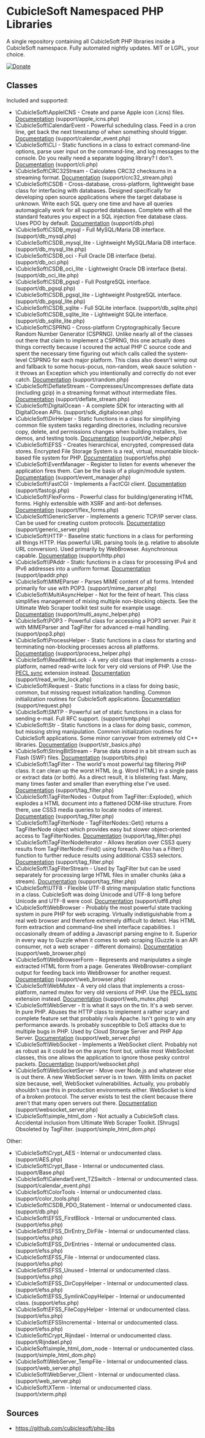 CubicleSoft Namespaced PHP Libraries
====================================

A single repository containing all CubicleSoft PHP libraries inside a CubicleSoft namespace.  Fully automated nightly updates.  MIT or LGPL, your choice.

[![Donate](https://cubiclesoft.com/res/donate-shield.png)](https://cubiclesoft.com/donate/)

Classes
-------

Included and supported:

* \\CubicleSoft\\AppleICNS - Create and parse Apple icon (.icns) files.  [Documentation](https://github.com/cubiclesoft/php-misc/blob/master/docs/apple_icns.md)  (support/apple_icns.php)
* \\CubicleSoft\\CalendarEvent - Powerful scheduling class.  Feed in a cron line, get back the next timestamp of when something should trigger.  [Documentation](https://github.com/cubiclesoft/php-misc/blob/master/docs/calendar_event.md)  (support/calendar_event.php)
* \\CubicleSoft\\CLI - Static functions in a class to extract command-line options, parse user input on the command-line, and log messages to the console.  Do you really need a separate logging library?  I don't.  [Documentation](https://github.com/cubiclesoft/php-misc/blob/master/docs/cli.md)  (support/cli.php)
* \\CubicleSoft\\CRC32Stream - Calculates CRC32 checksums in a streaming format.  [Documentation](https://github.com/cubiclesoft/ultimate-web-scraper/blob/master/docs/crc32_stream.md)  (support/crc32_stream.php)
* \\CubicleSoft\\CSDB - Cross-database, cross-platform, lightweight base class for interfacing with databases.  Designed specifically for developing open source applications where the target database is unknown.  Write each SQL query one time and have all queries automagically work for all supported databases.  Complete with all the standard features you expect in a SQL injection free database class.  Uses PDO by default.  [Documentation](https://github.com/cubiclesoft/csdb)  (support/db.php)
* \\CubicleSoft\\CSDB_mysql - Full MySQL/Maria DB interface.  (support/db_mysql.php)
* \\CubicleSoft\\CSDB_mysql_lite - Lightweight MySQL/Maria DB interface.  (support/db_mysql_lite.php)
* \\CubicleSoft\\CSDB_oci - Full Oracle DB interface (beta).  (support/db_oci.php)
* \\CubicleSoft\\CSDB_oci_lite - Lightweight Oracle DB interface (beta).  (support/db_oci_lite.php)
* \\CubicleSoft\\CSDB_pgsql - Full PostgreSQL interface.  (support/db_pgsql.php)
* \\CubicleSoft\\CSDB_pgsql_lite - Lightweight PostgreSQL interface.  (support/db_pgsql_lite.php)
* \\CubicleSoft\\CSDB_sqlite - Full SQLite interface.  (support/db_sqlite.php)
* \\CubicleSoft\\CSDB_sqlite_lite - Lightweight SQLite interface.  (support/db_sqlite_lite.php)
* \\CubicleSoft\\CSPRNG - Cross-platform Cryptographically Secure Random Number Generator (CSPRNG).  Unlike nearly all of the classes out there that claim to implement a CSPRNG, this one actually does things correctly because I scoured the actual PHP C source code and spent the necessary time figuring out which calls called the system-level CSPRNG for each major platform.  This class also doesn't wimp out and fallback to some hocus-pocus, non-random, weak sauce solution - it throws an Exception which you intentionally and correctly do not ever catch.  [Documentation](https://github.com/cubiclesoft/csprng/blob/master/docs/random.md)  (support/random.php)
* \\CubicleSoft\\DeflateStream - Compresses/Uncompresses deflate data (including gzip) in a streaming format without intermediate files.  [Documentation](https://github.com/cubiclesoft/ultimate-web-scraper/blob/master/docs/deflate_stream.md)  (support/deflate_stream.php)
* \\CubicleSoft\\DigitalOcean - A complete SDK for interacting with all DigitalOcean APIs.  (support/sdk_digitalocean.php)
* \\CubicleSoft\\DirHelper - Static functions in a class for simplifying common file system tasks regarding directories, including recursive copy, delete, and permissions changes when building installers, live demos, and testing tools.  [Documentation](https://github.com/cubiclesoft/php-misc/blob/master/docs/dir_helper.md)  (support/dir_helper.php)
* \\CubicleSoft\\EFSS - Creates hierarchical, encrypted, compressed data stores.  Encrypted File Storage System is a real, virtual, mountable block-based file system for PHP.  [Documentation](https://github.com/cubiclesoft/efss)  (support/efss.php)
* \\CubicleSoft\\EventManager - Register to listen for events whenever the application fires them.  Can be the basis of a plugin/module system.  [Documentation](https://github.com/cubiclesoft/php-misc/blob/master/docs/event_manager.md)  (support/event_manager.php)
* \\CubicleSoft\\FastCGI - Implements a FactCGI client.  [Documentation](https://github.com/cubiclesoft/php-misc/blob/master/docs/fastcgi.md)  (support/fastcgi.php)
* \\CubicleSoft\\FlexForms - Powerful class for building/generating HTML forms.  Highly extensible with XSRF and anti-bot defenses.  [Documentation](https://github.com/cubiclesoft/php-flexforms/blob/master/docs/flex_forms.md)  (support/flex_forms.php)
* \\CubicleSoft\\GenericServer - Implements a generic TCP/IP server class.  Can be used for creating custom protocols.  [Documentation](https://github.com/cubiclesoft/php-misc/blob/master/docs/generic_server.md)  (support/generic_server.php)
* \\CubicleSoft\\HTTP - Baseline static functions in a class for performing all things HTTP.  Has powerful URL parsing tools (e.g. relative to absolute URL conversion).  Used primarily by WebBrowser.  Asynchronous capable.  [Documentation](https://github.com/cubiclesoft/ultimate-web-scraper/blob/master/docs/http.md)  (support/http.php)
* \\CubicleSoft\\IPAddr - Static functions in a class for processing IPv4 and IPv6 addresses into a uniform format.  [Documentation](https://github.com/cubiclesoft/php-misc/blob/master/docs/ipaddr.md)  (support/ipaddr.php)
* \\CubicleSoft\\MIMEParser - Parses MIME content of all forms.  Intended primarily for use with POP3.  (support/mime_parser.php)
* \\CubicleSoft\\MultiAsyncHelper - Not for the feint of heart.  This class simplifies management of mixing multiple non-blocking objects.  See the Ultimate Web Scraper toolkit test suite for example usage.  [Documentation](https://github.com/cubiclesoft/ultimate-web-scraper/blob/master/docs/multi_async_helper.md)  (support/multi_async_helper.php)
* \\CubicleSoft\\POP3 - Powerful class for accessing a POP3 server.  Pair it with MIMEParser and TagFilter for advanced e-mail handling.  (support/pop3.php)
* \\CubicleSoft\\ProcessHelper - Static functions in a class for starting and terminating non-blocking processes across all platforms.  [Documentation](https://github.com/cubiclesoft/php-misc/blob/master/docs/process_helper.md)  (support/process_helper.php)
* \\CubicleSoft\\ReadWriteLock - A very old class that implements a cross-platform, named read-write lock for very old versions of PHP.  Use the [PECL sync](http://php.net/manual/en/book.sync.php) extension instead.  [Documentation](https://github.com/cubiclesoft/efss/blob/master/docs/read_write_lock.md)  (support/read_write_lock.php)
* \\CubicleSoft\\Request - Static functions in a class for doing basic, common, but missing request initialization handling.  Common initialization routines for CubicleSoft applications.  [Documentation](https://github.com/cubiclesoft/php-misc/blob/master/docs/request.md)  (support/request.php)
* \\CubicleSoft\\SMTP - Powerful set of static functions in a class for sending e-mail.  Full RFC support.  (support/smtp.php)
* \\CubicleSoft\\Str - Static functions in a class for doing basic, common, but missing string manipulation.  Common initialization routines for CubicleSoft applications.  Some minor carryover from extremely old C++ libraries.  [Documentation](https://github.com/cubiclesoft/php-misc/blob/master/docs/str_basics.md)  (support/str_basics.php)
* \\CubicleSoft\\StringBitStream - Parse data stored in a bit stream such as Flash (SWF) files.  [Documentation](https://github.com/cubiclesoft/php-misc/blob/master/docs/bits.md)  (support/bits.php)
* \\CubicleSoft\\TagFilter - The world's most powerful tag filtering PHP class.  It can clean up the worst HTML (e.g. Word HTML) in a single pass or extract data (or both).  As a direct result, it is blistering fast.  Many, many times faster and smaller than everything else I've used.  [Documentation](https://github.com/cubiclesoft/ultimate-web-scraper/blob/master/docs/tag_filter.md)  (support/tag_filter.php)
* \\CubicleSoft\\TagFilterNodes - Output from TagFilter::Explode(), which explodes a HTML document into a flattened DOM-like structure.  From there, use CSS3 media queries to locate nodes of interest.  [Documentation](https://github.com/cubiclesoft/ultimate-web-scraper/blob/master/docs/tag_filter.md#tagfilternodes-class)  (support/tag_filter.php)
* \\CubicleSoft\\TagFilterNode - TagFilterNodes::Get() returns a TagFilterNode object which provides easy but slower object-oriented access to TagFilterNodes.  [Documentation](https://github.com/cubiclesoft/ultimate-web-scraper/blob/master/docs/tag_filter.md#tagfilternode-class)  (support/tag_filter.php)
* \\CubicleSoft\\TagFilterNodeIterator - Allows iteration over CSS3 query results from TagFilterNode::Find() using foreach.  Also has a Filter() function to further reduce results using additional CSS3 selectors.  [Documentation](https://github.com/cubiclesoft/ultimate-web-scraper/blob/master/docs/tag_filter.md#tagfilternodeiterator-class)  (support/tag_filter.php)
* \\CubicleSoft\\TagFilterStream - Used by TagFilter but can be used separately for processing large HTML files in smaller chunks (aka a stream).  [Documentation](https://github.com/cubiclesoft/ultimate-web-scraper/blob/master/docs/tag_filter.md#tagfilterstream-class)  (support/tag_filter.php)
* \\CubicleSoft\\UTF8 - Flexible UTF-8 string manipulation static functions in a class.  CubicleSoft was doing Unicode and UTF-8 long before Unicode and UTF-8 were cool.  [Documentation](https://github.com/cubiclesoft/php-misc/blob/master/docs/utf8.md)  (support/utf8.php)
* \\CubicleSoft\\WebBrowser - Probably the most powerful state tracking system in pure PHP for web scraping.  Virtually indistiguishable from a real web browser and therefore extremely difficult to detect.  Has HTML form extraction and command-line shell interface capabilities.  I occasionally dream of adding a Javascript parsing engine to it.  Superior in every way to Guzzle when it comes to web scraping (Guzzle is an API consumer, not a web scraper - different domains).  [Documentation](https://github.com/cubiclesoft/ultimate-web-scraper/blob/master/docs/web_browser.md)  (support/web_browser.php)
* \\CubicleSoft\\WebBrowserForm - Represents and manipulates a single extracted HTML form from a page.  Generates WebBrowser-compliant output for feeding back into WebBrowser for another request.  [Documentation](https://github.com/cubiclesoft/ultimate-web-scraper/blob/master/docs/web_browser.md#webbrowserform-class)  (support/web_browser.php)
* \\CubicleSoft\\WebMutex - A very old class that implements a cross-platform, named mutex for very old versions of PHP.  Use the [PECL sync](http://php.net/manual/en/book.sync.php) extension instead.  [Documentation](https://github.com/cubiclesoft/efss/blob/master/docs/web_mutex.md)  (support/web_mutex.php)
* \\CubicleSoft\\WebServer - It is what it says on the tin.  It's a web server.  In pure PHP.  Abuses the HTTP class to implement a rather scary and complete feature set that probably rivals Apache.  Isn't going to win any performance awards.  Is probably susceptible to DoS attacks due to multiple bugs in PHP.  Used by Cloud Storage Server and PHP App Server.  [Documentation](https://github.com/cubiclesoft/ultimate-web-scraper/blob/master/docs/web_server.md)  (support/web_server.php)
* \\CubicleSoft\\WebSocket - Implements a WebSocket client.  Probably not as robust as it could be on the async front but, unlike most WebSocket classes, this one allows the application to ignore those pesky control packets.  [Docuemtation](https://github.com/cubiclesoft/ultimate-web-scraper/blob/master/docs/websocket.md)  (support/websocket.php)
* \\CubicleSoft\\WebSocketServer - Move over Node.js and whatever else is out there.  A new WebSocket server is in town.  With limits on packet size because, well, WebSocket vulnerabilities.  Actually, you probably shouldn't use this in production environments either.  WebSocket is kind of a broken protocol.  The server exists to test the client because there aren't that many open servers out there.  [Documentation](https://github.com/cubiclesoft/ultimate-web-scraper/blob/master/docs/websocket_server.md)  (support/websocket_server.php)
* \\CubicleSoft\\simple_html_dom - Not actually a CubicleSoft class.  Accidental inclusion from Ultimate Web Scraper Toolkit.  \[Shrugs\]  Obsoleted by TagFilter.  (support/simple_html_dom.php)

Other:

* \\CubicleSoft\\Crypt_AES - Internal or undocumented class.  (support/AES.php)
* \\CubicleSoft\\Crypt_Base - Internal or undocumented class.  (support/Base.php)
* \\CubicleSoft\\CalendarEvent_TZSwitch - Internal or undocumented class.  (support/calendar_event.php)
* \\CubicleSoft\\ColorTools - Internal or undocumented class.  (support/color_tools.php)
* \\CubicleSoft\\CSDB_PDO_Statement - Internal or undocumented class.  (support/db.php)
* \\CubicleSoft\\EFSS_FirstBlock - Internal or undocumented class.  (support/efss.php)
* \\CubicleSoft\\EFSS_DirEntry_DirFile - Internal or undocumented class.  (support/efss.php)
* \\CubicleSoft\\EFSS_DirEntries - Internal or undocumented class.  (support/efss.php)
* \\CubicleSoft\\EFSS_File - Internal or undocumented class.  (support/efss.php)
* \\CubicleSoft\\EFSS_Unused - Internal or undocumented class.  (support/efss.php)
* \\CubicleSoft\\EFSS_DirCopyHelper - Internal or undocumented class.  (support/efss.php)
* \\CubicleSoft\\EFSS_SymlinkCopyHelper - Internal or undocumented class.  (support/efss.php)
* \\CubicleSoft\\EFSS_FileCopyHelper - Internal or undocumented class.  (support/efss.php)
* \\CubicleSoft\\EFSSIncremental - Internal or undocumented class.  (support/efss.php)
* \\CubicleSoft\\Crypt_Rijndael - Internal or undocumented class.  (support/Rijndael.php)
* \\CubicleSoft\\simple_html_dom_node - Internal or undocumented class.  (support/simple_html_dom.php)
* \\CubicleSoft\\WebServer_TempFile - Internal or undocumented class.  (support/web_server.php)
* \\CubicleSoft\\WebServer_Client - Internal or undocumented class.  (support/web_server.php)
* \\CubicleSoft\\XTerm - Internal or undocumented class.  (support/xterm.php)

Sources
-------

* https://github.com/cubiclesoft/php-libs
